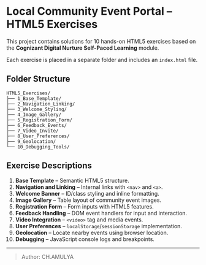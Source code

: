 # Local Community Event Portal – HTML5 Exercises

This project contains solutions for 10 hands-on HTML5 exercises based on the **Cognizant Digital Nurture Self-Paced Learning** module.

Each exercise is placed in a separate folder and includes an `index.html` file.

## Folder Structure

```
HTML5_Exercises/
├── 1_Base_Template/
├── 2_Navigation_Linking/
├── 3_Welcome_Styling/
├── 4_Image_Gallery/
├── 5_Registration_Form/
├── 6_Feedback_Events/
├── 7_Video_Invite/
├── 8_User_Preferences/
├── 9_Geolocation/
└── 10_Debugging_Tools/
```

## Exercise Descriptions

1. **Base Template** – Semantic HTML5 structure.
2. **Navigation and Linking** – Internal links with `<nav>` and `<a>`.
3. **Welcome Banner** – ID/class styling and inline formatting.
4. **Image Gallery** – Table layout of community event images.
5. **Registration Form** – Form inputs with HTML5 features.
6. **Feedback Handling** – DOM event handlers for input and interaction.
7. **Video Integration** – `<video>` tag and media events.
8. **User Preferences** – `localStorage`/`sessionStorage` implementation.
9. **Geolocation** – Locate nearby events using browser location.
10. **Debugging** – JavaScript console logs and breakpoints.

---

> Author: CH.AMULYA
